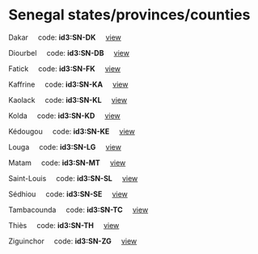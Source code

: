 # Senegal states/provinces/counties
Dakar&nbsp;&nbsp;&nbsp;&nbsp;&nbsp;code: **id3:SN-DK**&nbsp;&nbsp;&nbsp;&nbsp;&nbsp;[view](../../export/geojson/medium/id3/sn/dk.geojson)&nbsp;&nbsp;&nbsp;&nbsp;&nbsp;


Diourbel&nbsp;&nbsp;&nbsp;&nbsp;&nbsp;code: **id3:SN-DB**&nbsp;&nbsp;&nbsp;&nbsp;&nbsp;[view](../../export/geojson/medium/id3/sn/db.geojson)&nbsp;&nbsp;&nbsp;&nbsp;&nbsp;


Fatick&nbsp;&nbsp;&nbsp;&nbsp;&nbsp;code: **id3:SN-FK**&nbsp;&nbsp;&nbsp;&nbsp;&nbsp;[view](../../export/geojson/medium/id3/sn/fk.geojson)&nbsp;&nbsp;&nbsp;&nbsp;&nbsp;


Kaffrine&nbsp;&nbsp;&nbsp;&nbsp;&nbsp;code: **id3:SN-KA**&nbsp;&nbsp;&nbsp;&nbsp;&nbsp;[view](../../export/geojson/medium/id3/sn/ka.geojson)&nbsp;&nbsp;&nbsp;&nbsp;&nbsp;


Kaolack&nbsp;&nbsp;&nbsp;&nbsp;&nbsp;code: **id3:SN-KL**&nbsp;&nbsp;&nbsp;&nbsp;&nbsp;[view](../../export/geojson/medium/id3/sn/kl.geojson)&nbsp;&nbsp;&nbsp;&nbsp;&nbsp;


Kolda&nbsp;&nbsp;&nbsp;&nbsp;&nbsp;code: **id3:SN-KD**&nbsp;&nbsp;&nbsp;&nbsp;&nbsp;[view](../../export/geojson/medium/id3/sn/kd.geojson)&nbsp;&nbsp;&nbsp;&nbsp;&nbsp;


Kédougou&nbsp;&nbsp;&nbsp;&nbsp;&nbsp;code: **id3:SN-KE**&nbsp;&nbsp;&nbsp;&nbsp;&nbsp;[view](../../export/geojson/medium/id3/sn/ke.geojson)&nbsp;&nbsp;&nbsp;&nbsp;&nbsp;


Louga&nbsp;&nbsp;&nbsp;&nbsp;&nbsp;code: **id3:SN-LG**&nbsp;&nbsp;&nbsp;&nbsp;&nbsp;[view](../../export/geojson/medium/id3/sn/lg.geojson)&nbsp;&nbsp;&nbsp;&nbsp;&nbsp;


Matam&nbsp;&nbsp;&nbsp;&nbsp;&nbsp;code: **id3:SN-MT**&nbsp;&nbsp;&nbsp;&nbsp;&nbsp;[view](../../export/geojson/medium/id3/sn/mt.geojson)&nbsp;&nbsp;&nbsp;&nbsp;&nbsp;


Saint-Louis&nbsp;&nbsp;&nbsp;&nbsp;&nbsp;code: **id3:SN-SL**&nbsp;&nbsp;&nbsp;&nbsp;&nbsp;[view](../../export/geojson/medium/id3/sn/sl.geojson)&nbsp;&nbsp;&nbsp;&nbsp;&nbsp;


Sédhiou&nbsp;&nbsp;&nbsp;&nbsp;&nbsp;code: **id3:SN-SE**&nbsp;&nbsp;&nbsp;&nbsp;&nbsp;[view](../../export/geojson/medium/id3/sn/se.geojson)&nbsp;&nbsp;&nbsp;&nbsp;&nbsp;


Tambacounda&nbsp;&nbsp;&nbsp;&nbsp;&nbsp;code: **id3:SN-TC**&nbsp;&nbsp;&nbsp;&nbsp;&nbsp;[view](../../export/geojson/medium/id3/sn/tc.geojson)&nbsp;&nbsp;&nbsp;&nbsp;&nbsp;


Thiès&nbsp;&nbsp;&nbsp;&nbsp;&nbsp;code: **id3:SN-TH**&nbsp;&nbsp;&nbsp;&nbsp;&nbsp;[view](../../export/geojson/medium/id3/sn/th.geojson)&nbsp;&nbsp;&nbsp;&nbsp;&nbsp;


Ziguinchor&nbsp;&nbsp;&nbsp;&nbsp;&nbsp;code: **id3:SN-ZG**&nbsp;&nbsp;&nbsp;&nbsp;&nbsp;[view](../../export/geojson/medium/id3/sn/zg.geojson)&nbsp;&nbsp;&nbsp;&nbsp;&nbsp;


